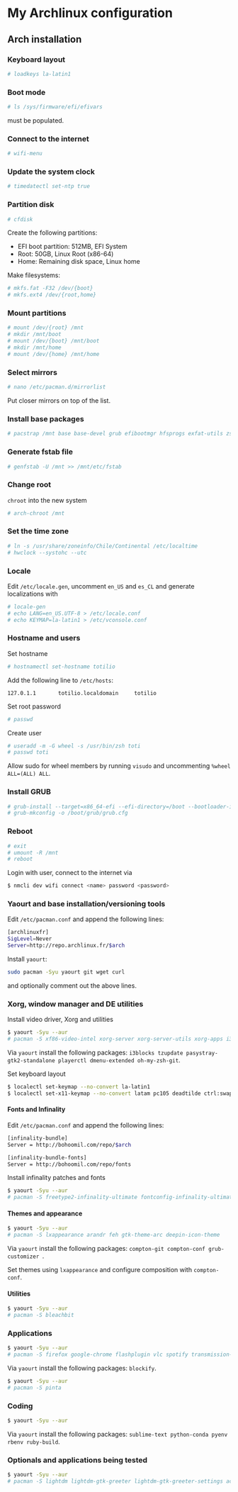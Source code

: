 # My Archlinux configuration

## Arch installation

### Keyboard layout

~~~~bash
# loadkeys la-latin1
~~~~

### Boot mode

~~~~bash
# ls /sys/firmware/efi/efivars
~~~~

must be populated.

### Connect to the internet

~~~~bash
# wifi-menu
~~~~

### Update the system clock

~~~~bash
# timedatectl set-ntp true
~~~~

### Partition disk

~~~~bash
# cfdisk
~~~~

Create the following partitions:

* EFI boot partition: 512MB, EFI System
* Root: 50GB, Linux Root (x86-64)
* Home: Remaining disk space, Linux home

Make filesystems:
~~~~bash
# mkfs.fat -F32 /dev/{boot}
# mkfs.ext4 /dev/{root,home}
~~~~

### Mount partitions

~~~~bash
# mount /dev/{root} /mnt
# mkdir /mnt/boot
# mount /dev/{boot} /mnt/boot
# mkdir /mnt/home
# mount /dev/{home} /mnt/home
~~~~

### Select mirrors

~~~~bash
# nano /etc/pacman.d/mirrorlist
~~~~

Put closer mirrors on top of the list.

### Install base packages

~~~~bash
# pacstrap /mnt base base-devel grub efibootmgr hfsprogs exfat-utils zsh zsh-completions iw wpa_supplicant dialog networkmanager alsi
~~~~

### Generate fstab file

~~~~bash
# genfstab -U /mnt >> /mnt/etc/fstab
~~~~

### Change root

`chroot` into the new system

~~~~bash
# arch-chroot /mnt
~~~~

### Set the time zone

~~~~bash
# ln -s /usr/share/zoneinfo/Chile/Continental /etc/localtime
# hwclock --systohc --utc
~~~~

### Locale

Edit `/etc/locale.gen`, uncomment `en_US` and `es_CL` and generate localizations with

~~~~bash
# locale-gen
# echo LANG=en_US.UTF-8 > /etc/locale.conf
# echo KEYMAP=la-latin1 > /etc/vconsole.conf
~~~~

### Hostname and users

Set hostname

~~~~bash
# hostnamectl set-hostname totilio
~~~~

Add the following line to `/etc/hosts`:

~~~~
127.0.1.1       totilio.localdomain     totilio
~~~~

Set root password

~~~~bash
# passwd
~~~~

Create user

~~~~bash
# useradd -m -G wheel -s /usr/bin/zsh toti
# passwd toti
~~~~

Allow sudo for wheel members by running `visudo` and uncommenting `%wheel ALL=(ALL) ALL`.

### Install GRUB

~~~~bash
# grub-install --target=x86_64-efi --efi-directory=/boot --bootloader-id=grub
# grub-mkconfig -o /boot/grub/grub.cfg
~~~~

### Reboot

~~~~bash
# exit
# umount -R /mnt
# reboot
~~~~

Login with user, connect to the internet via

~~~~bash
$ nmcli dev wifi connect <name> password <password>
~~~~

### Yaourt and base installation/versioning tools

Edit `/etc/pacman.conf` and append the following lines:

~~~~bash
[archlinuxfr]
SigLevel=Never
Server=http://repo.archlinux.fr/$arch
~~~~

Install `yaourt`:

~~~~bash
sudo pacman -Syu yaourt git wget curl
~~~~

and optionally comment out the above lines.

### Xorg, window manager and DE utilities

Install video driver, Xorg and utilities

~~~~bash
$ yaourt -Syu --aur
# pacman -S xf86-video-intel xorg-server xorg-server-utils xorg-apps i3-wm terminator thunar thunar-archive-plugin thunar-volman libnotify dunst pulseaudio xfce4-power-manager network-manager-applet gnome-keyring rofi dmenu
~~~~

Via `yaourt` install the following packages: `i3blocks tzupdate pasystray-gtk2-standalone playerctl dmenu-extended oh-my-zsh-git`.

Set keyboard layout

~~~~bash
$ localectl set-keymap --no-convert la-latin1
$ localectl set-x11-keymap --no-convert latam pc105 deadtilde ctrl:swap_lalt_lctl
~~~~

#### Fonts and Infinality

Edit `/etc/pacman.conf` and append the following lines:

~~~~bash
[infinality-bundle]
Server = http://bohoomil.com/repo/$arch

[infinality-bundle-fonts]
Server = http://bohoomil.com/repo/fonts
~~~~

Install infinality patches and fonts

~~~~bash
$ yaourt -Syu --aur
# pacman -S freetype2-infinality-ultimate fontconfig-infinality-ultimate ibfonts-meta-extended
~~~~

#### Themes and appearance

~~~~bash
$ yaourt -Syu --aur
# pacman -S lxappearance arandr feh gtk-theme-arc deepin-icon-theme
~~~~

Via `yaourt` install the following packages: `compton-git compton-conf grub-customizer `.

Set themes using `lxappearance` and configure composition with `compton-conf`.

#### Utilities

~~~~bash
$ yaourt -Syu --aur
# pacman -S bleachbit
~~~~

### Applications

~~~~bash
$ yaourt -Syu --aur
# pacman -S firefox google-chrome flashplugin vlc spotify transmission-gtk
~~~~

Via `yaourt` install the following packages: `blockify`.

~~~~bash
$ yaourt -Syu --aur
# pacman -S pinta
~~~~

### Coding

~~~~bash
$ yaourt -Syu --aur
~~~~

Via `yaourt` install the following packages: `sublime-text python-conda pyenv rbenv ruby-build`.

### Optionals and applications being tested

~~~~bash
$ yaourt -Syu --aur
# pacman -S lightdm lightdm-gtk-greeter lightdm-gtk-greeter-settings accountsservice
~~~~